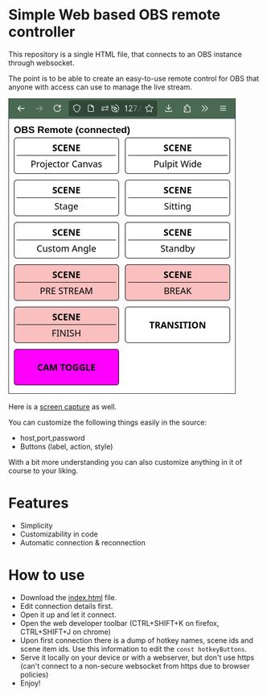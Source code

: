 # Simple Web based OBS  remote controller

This repository is a single HTML file, that connects to an OBS instance through websocket.

The point is to be able to create an easy-to-use remote control for OBS that anyone with access can use
to manage the live stream.

![screenshot.png](assets/screenshot.png)

Here is a [screen capture](assets/obsremotescreencapture.mp4) as well.

You can customize the following things easily in the source:
 * host,port,password
 * Buttons (label, action, style)

With a bit more understanding you can also customize anything in it of course to your liking.
 
# Features
 * Simplicity
 * Customizability in code
 * Automatic connection & reconnection

# How to use
 * Download the [index.html](index.html) file.
 * Edit connection details first.
 * Open it up and let it connect.
 * Open the web developer toolbar (CTRL+SHIFT+K on firefox, CTRL+SHIFT+J on chrome)
 * Upon first connection there is a dump of hotkey names, scene ids and scene item ids. Use this information to edit the `const hotkeyButtons`.
 * Serve it locally on your device or with a webserver, but don't use https (can't connect to a non-secure websocket from https due to browser policies)
 * Enjoy!

